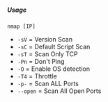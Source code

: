 ##### Usage
`nmap [IP]`
- `-sV` = Version Scan
- `-sC` = Default Script Scan
- `-sT` = Scan Only TCP
- `-Pn` = Don't Ping
- `-O` = Enable OS detection
- `-T4` = Throttle
- `-p-` = Scan ALL Ports
- `--open` = Scan All Open Ports